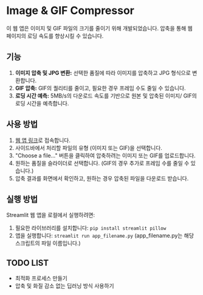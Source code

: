 
# Image & GIF Compressor

이 웹 앱은 이미지 및 GIF 파일의 크기를 줄이기 위해 개발되었습니다. 압축을 통해 웹 페이지의 로딩 속도를 향상시킬 수 있습니다.

## 기능

1. **이미지 압축 및 JPG 변환:** 선택한 품질에 따라 이미지를 압축하고 JPG 형식으로 변환합니다.
2. **GIF 압축:** GIF의 퀄리티를 줄이고, 필요한 경우 프레임 수도 줄일 수 있습니다.
3. **로딩 시간 예측:** 5MB/s의 다운로드 속도를 기반으로 원본 및 압축된 이미지/ GIF의 로딩 시간을 예측합니다.

## 사용 방법

1. [웹 앱 링크](https://aoneblogimagecompress.streamlit.app/)로 접속합니다.
2. 사이드바에서 처리할 파일의 유형 (이미지 또는 GIF)을 선택합니다.
3. "Choose a file..." 버튼을 클릭하여 압축하려는 이미지 또는 GIF를 업로드합니다.
4. 원하는 품질을 슬라이더로 선택합니다. (GIF의 경우 추가로 프레임 수를 줄일 수 있습니다.)
5. 압축 결과를 화면에서 확인하고, 원하는 경우 압축된 파일을 다운로드 받습니다.

## 실행 방법

Streamlit 웹 앱을 로컬에서 실행하려면:

1. 필요한 라이브러리를 설치합니다: `pip install streamlit pillow`
2. 앱을 실행합니다: `streamlit run app_filename.py` (app_filename.py는 해당 스크립트의 파일 이름입니다.)

## TODO LIST

- 최적화 프로세스 만들기
- 압축 및 화질 감소 없는 딥러닝 방식 사용하기


